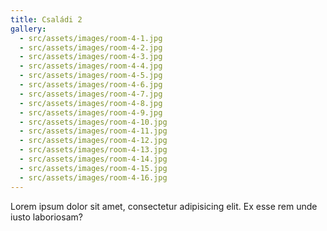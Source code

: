 ```yaml
---
title: Családi 2
gallery:
  - src/assets/images/room-4-1.jpg
  - src/assets/images/room-4-2.jpg
  - src/assets/images/room-4-3.jpg
  - src/assets/images/room-4-4.jpg
  - src/assets/images/room-4-5.jpg
  - src/assets/images/room-4-6.jpg
  - src/assets/images/room-4-7.jpg
  - src/assets/images/room-4-8.jpg
  - src/assets/images/room-4-9.jpg
  - src/assets/images/room-4-10.jpg
  - src/assets/images/room-4-11.jpg
  - src/assets/images/room-4-12.jpg
  - src/assets/images/room-4-13.jpg
  - src/assets/images/room-4-14.jpg
  - src/assets/images/room-4-15.jpg
  - src/assets/images/room-4-16.jpg
---
```

Lorem ipsum dolor sit amet, consectetur adipisicing elit. Ex esse rem unde iusto laboriosam?
